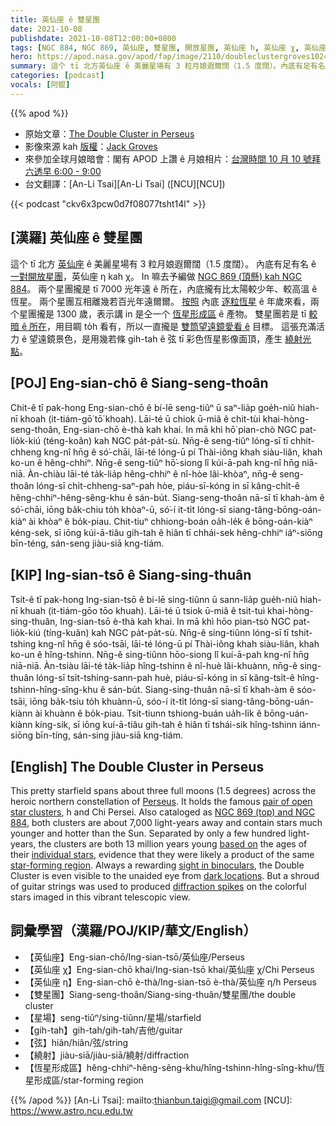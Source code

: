 ```yaml
---
title: 英仙座 ê 雙星團
date: 2021-10-08
publishdate: 2021-10-08T12:00:00+0800
tags: [NGC 884, NGC 869, 英仙座, 雙星團, 開放星團, 英仙座 h, 英仙座 χ, 英仙座 Chi, 英仙座 η, 繞射, 恆星形成區]
hero: https://apod.nasa.gov/apod/fap/image/2110/doubleclustergroves1024.jpg
summary: 這个 tī 北方英仙座 ê 美麗星場有 3 粒月娘遐爾闊（1.5 度闊）。內底有足有名 ê 開放星團，英仙座 η kah χ。
categories: [podcast]
vocals: [阿錕]
---
```


{{% apod %}}

- 原始文章：[The Double Cluster in Perseus](https://apod.nasa.gov/apod/ap211008.html)
- 影像來源 kah [版權][copyright]：[Jack Groves](https://www.instagram.com/astrojackmn)
- 來參加全球月娘暗會：閣有 APOD 上讚 ê 月娘相片：[台灣時間 10 月 10 號拜六透早 6:00 - 9:00](https://nightsky.jpl.nasa.gov/event-view.cfm?Event_ID=117247)
- 台文翻譯：[An-Li Tsai][An-Li Tsai] ([NCU][NCU])

{{< podcast "ckv6x3pcw0d7f08077tsht14l" >}}

## [漢羅] 英仙座 ê 雙星團
這个 tī 北方 [英仙座][Perseus] ê 美麗星場有 3 粒月娘遐爾闊（1.5 度闊）。
內底有足有名 ê [一對開放星團][pair of open star clusters]，英仙座 η kah χ。
In 嘛去予編做 [NGC 869 (頂懸) kah NGC 884][NGC 869 (top) and NGC 884]。
兩个星團攏是 tī 7000 光年遠 ê 所在，內底攏有比太陽較少年、較高溫 ê 恆星。
兩个星團互相離幾若百光年遠爾爾。
[按照][based on] 內底 [逐粒恆星][individual stars] ê 年歲來看，兩个星團攏是 1300 歲，表示講 in 是仝一个 [恆星形成區][star-forming region] ê 產物。
雙星團若是 tī [較暗 ê 所在][dark locations]，用目睭 to̍h 看有，所以一直攏是 [雙筒望遠鏡愛看 ê][sight in binoculars] 目標。
這張充滿活力 ê 望遠鏡景色，是用幾若條 gih-tah ê 弦 tī 彩色恆星影像面頂，產生 [繞射光點][diffraction spikes]。

## [POJ] Eng-sian-chō ê Siang-seng-thoân
Chit-ê tī pak-hong Eng-sian-chō ê bí-lē seng-tiûⁿ ū saⁿ-lia̍p goe̍h-niû hiah-nī khoah (it-tiám-gō͘ tō͘ khoah).
Lāi-té ū chiok ū-miâ ê chit-tùi khai-hòng-seng-thoân, Eng-sian-chō è-thà kah khai.
In mā khì hō͘ pian-chò NGC pat-lio̍k-kiú (téng-koân) kah NGC pa̍t-pa̍t-sù.
Nn̄g-ê seng-tiûⁿ lóng-sī tī chhit-chheng kng-nî hn̄g ê só͘-chāi, lāi-té lóng-ū pí Thài-iông khah siàu-liân, khah ko-un ê hêng-chhiⁿ.
Nn̄g-ê seng-tiûⁿ hō͘-siong lî kúi-ā-pah kng-nî hn̄g niā-niā.
Àn-chiàu lāi-té ta̍k-lia̍p hêng-chhiⁿ ê nî-hòe lâi-khòaⁿ, nn̄g-ê seng-thoân lóng-sī chi̍t-chheng-saⁿ-pah hòe, piáu-sī-kóng in sī kâng-chi̍t-ê hêng-chhiⁿ-hêng-sêng-khu ê sán-bu̍t.
Siang-seng-thoân nā-sī tī khah-àm ê só͘-chāi, iōng ba̍k-chiu to̍h khòaⁿ-ū, só͘-í it-ti̍t lóng-sī siang-tâng-bōng-oán-kiàⁿ ài khòaⁿ ê bo̍k-piau.
Chit-tiuⁿ chhiong-boán oa̍h-le̍k ê bōng-oán-kiàⁿ kéng-sek, sī iōng kúi-ā-tiâu gih-tah ê hiân tī chhái-sek hêng-chhiⁿ iáⁿ-siōng bīn-téng, sán-seng jiàu-siā kng-tiám.

## [KIP] Ing-sian-tsō ê Siang-sing-thuân
Tsit-ê tī pak-hong Ing-sian-tsō ê bí-lē sing-tiûnn ū sann-lia̍p gue̍h-niû hiah-nī khuah (it-tiám-gōo tōo khuah).
Lāi-té ū tsiok ū-miâ ê tsit-tuì khai-hòng-sing-thuân, Ing-sian-tsō è-thà kah khai.
In mā khì hōo pian-tsò NGC pat-lio̍k-kiú (tíng-kuân) kah NGC pa̍t-pa̍t-sù.
Nn̄g-ê sing-tiûnn lóng-sī tī tshit-tshing kng-nî hn̄g ê sóo-tsāi, lāi-té lóng-ū pí Thài-iông khah siàu-liân, khah ko-un ê hîng-tshinn.
Nn̄g-ê sing-tiûnn hōo-siong lî kuí-ā-pah kng-nî hn̄g niā-niā.
Àn-tsiàu lāi-té ta̍k-lia̍p hîng-tshinn ê nî-huè lâi-khuànn, nn̄g-ê sing-thuân lóng-sī tsi̍t-tshing-sann-pah huè, piáu-sī-kóng in sī kâng-tsi̍t-ê hîng-tshinn-hîng-sîng-khu ê sán-bu̍t.
Siang-sing-thuân nā-sī tī khah-àm ê sóo-tsāi, iōng ba̍k-tsiu to̍h khuànn-ū, sóo-í it-ti̍t lóng-sī siang-tâng-bōng-uán-kiànn ài khuànn ê bo̍k-piau.
Tsit-tiunn tshiong-buán ua̍h-li̍k ê bōng-uán-kiànn kíng-sik, sī iōng kuí-ā-tiâu gih-tah ê hiân tī tshái-sik hîng-tshinn iánn-siōng bīn-tíng, sán-sing jiàu-siā kng-tiám.

## [English] The Double Cluster in Perseus
This pretty starfield spans about three full moons (1.5 degrees) across the heroic northern constellation of [Perseus][Perseus].
It holds the famous [pair of open star clusters][pair of open star clusters], h and Chi Persei.
Also cataloged as [NGC 869 (top) and NGC 884][NGC 869 (top) and NGC 884], both clusters are about 7,000 light-years away and contain stars much younger and hotter than the Sun.
Separated by only a few hundred light-years, the clusters are both 13 million years young [based on][based on] the ages of their [individual stars][individual stars], evidence that they were likely a product of the same [star-forming region][star-forming region].
Always a rewarding [sight in binoculars][sight in binoculars], the Double Cluster is even visible to the unaided eye from [dark locations][dark locations].
But a shroud of guitar strings was used to produced [diffraction spikes][diffraction spikes] on the colorful stars imaged in this vibrant telescopic view.

## 詞彙學習（漢羅/POJ/KIP/華文/English）
- 【英仙座】Eng-sian-chō/Ing-sian-tsō/英仙座/Perseus
- 【英仙座 χ】Eng-sian-chō khai/Ing-sian-tsō khai/英仙座 χ/Chi Perseus
- 【英仙座 η】Eng-sian-chō è-thà/Ing-sian-tsō è-thà/英仙座 η/h Perseus
- 【雙星團】Siang-seng-thoân/Siang-sing-thuân/雙星團/the double cluster
- 【星場】seng-tiûⁿ/sing-tiûnn/星場/starfield
- 【gih-tah】gih-tah/gih-tah/吉他/guitar
- 【弦】hiân/hiân/弦/string
- 【繞射】jiàu-siā/jiàu-siā/繞射/diffraction
- 【恆星形成區】hêng-chhiⁿ-hêng-sêng-khu/hîng-tshinn-hîng-sîng-khu/恆星形成區/star-forming region


{{% /apod %}}
[An-Li Tsai]: mailto:thianbun.taigi@gmail.com
[NCU]: https://www.astro.ncu.edu.tw

[copyright]: https://apod.nasa.gov/apod/fap/lib/about_apod.html#srapply

[Perseus]:http://en.wikipedia.org/wiki/Perseus_constellation
[pair of open star clusters]:https://www.nasa.gov/feature/goddard/caldwell-14
[NGC 869 (top) and NGC 884]:http://www.messier.seds.org/xtra/ngc/n0869.html
[based on]:http://arxiv.org/abs/astro-ph/0205130
[individual stars]:http://www.messier.seds.org/open.html
[star-forming region]:https://apod.nasa.gov/apod/ap080928.html
[sight in binoculars]:http://10minuteastronomy.wordpress.com/2009/11/21/mission-11-cassiopeia-and-the-double-cluster/
[dark locations]:https://apod.nasa.gov/apod/ap060413.html
[diffraction spikes]:https://en.wikipedia.org/wiki/Diffraction_spike
